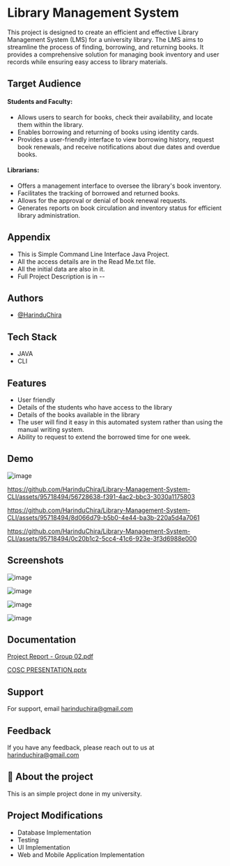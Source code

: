 
# Library Management System

This project is designed to create an efficient and effective Library Management System (LMS) for a university library. The LMS aims to streamline the process of finding, borrowing, and returning books. It provides a comprehensive solution for managing book inventory and user records while ensuring easy access to library materials.

## Target Audience
#### Students and Faculty:

- Allows users to search for books, check their availability, and locate them within the library.
- Enables borrowing and returning of books using identity cards.
- Provides a user-friendly interface to view borrowing history, request book renewals, and receive notifications about due dates and overdue books.
#### Librarians:

- Offers a management interface to oversee the library's book inventory.
- Facilitates the tracking of borrowed and returned books.
- Allows for the approval or denial of book renewal requests.
- Generates reports on book circulation and inventory status for efficient library administration.


## Appendix

* This is Simple Command Line Interface Java Project.
* All the access details are in the Read Me.txt file.
* All the initial data are also in it.
* Full Project Description is in --

## Authors

- [@HarinduChira](https://www.github.com/HarinduChira)

## Tech Stack

* JAVA
* CLI

## Features

- User friendly
- Details of the students who have access to the library
- Details of the books available in the library
- The user will find it easy in this automated system rather than using the manual writing system.
- Ability to request to extend the borrowed time for one week.


## Demo

![image](https://github.com/HarinduChira/Library-Management-System-CLI/assets/95718494/2e7b202b-9259-40b7-a653-88fb685077ba)

https://github.com/HarinduChira/Library-Management-System-CLI/assets/95718494/56728638-f391-4ac2-bbc3-3030a1175803

https://github.com/HarinduChira/Library-Management-System-CLI/assets/95718494/8d066d79-b5b0-4e44-ba3b-220a5d4a7061

https://github.com/HarinduChira/Library-Management-System-CLI/assets/95718494/0c20b1c2-5cc4-41c6-923e-3f3d6988e000

## Screenshots

![image](https://github.com/HarinduChira/Library-Management-System-CLI/assets/95718494/b86a7fb5-5fc6-4206-8e9b-6e6a9292ac02)

![image](https://github.com/HarinduChira/Library-Management-System-CLI/assets/95718494/29261f30-b90d-48cb-9217-f6c837d25a62)

![image](https://github.com/HarinduChira/Library-Management-System-CLI/assets/95718494/0bdaa3b2-96f2-4b10-8c70-85bd411c3255)

![image](https://github.com/HarinduChira/Library-Management-System-CLI/assets/95718494/d8295d13-6299-4d75-a1a1-35e557ed4415)

## Documentation

[Project Report - Group 02.pdf](https://github.com/user-attachments/files/15521387/Project.Report.-.Group.02.pdf)

[COSC PRESENTATION.pptx](https://github.com/user-attachments/files/15521389/COSC.PRESENTATION.pptx)

## Support

For support, email harinduchira@gmail.com


## Feedback

If you have any feedback, please reach out to us at harinduchira@gmail.com


## 🚀 About the project
This is an simple project done in my university.


## Project Modifications

- Database Implementation
- Testing
- UI Implementation
- Web and Mobile Application Implementation
